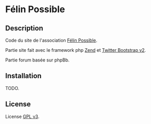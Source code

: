 Félin Possible
========================

Description
-------------------

Code du site de l'association [Félin Possible](http://www.felinpossible.fr).

Partie site fait avec le framework php [Zend](http://framework.zend.com/) et [Twitter Bootstrap v2](http://twitter.github.com/bootstrap/).

Partie forum basée sur phpBb.

Installation
-------------------
TODO.

License
-------------------
License [GPL v3](http://www.gnu.org/licenses/gpl-3.0.html).
